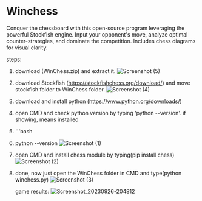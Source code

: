 # Winchess
Conquer the chessboard with this open-source program leveraging the powerful Stockfish engine. Input your opponent's move, analyze optimal counter-strategies, and dominate the competition. Includes chess diagrams for visual clarity.

steps:

1. download (WinChess.zip) and extract it.
   ![Screenshot (5)](https://github.com/itsmohitshekhawat/Winchess/assets/116826881/59cf26aa-7f74-4d04-b24a-ac84526a419a)
   
2. download Stockfish (https://stockfishchess.org/download/) and move stockfish folder to WinChess folder.
   ![Screenshot (4)](https://github.com/itsmohitshekhawat/Winchess/assets/116826881/124c1e83-5be5-44a2-b3fc-506b02b5ffe6)
   
3. download and install python (https://www.python.org/downloads/)
   
4. open CMD and check python version by typing 'python --version'. if showing, means installed
5. '''bash
6. python --version
   ![Screenshot (1)](https://github.com/itsmohitshekhawat/Winchess/assets/116826881/3876b17f-74fe-47b7-b665-cf4aa6f356c1)
   
7. open CMD and install chess module by typing(pip install chess)
   ![Screenshot (2)](https://github.com/itsmohitshekhawat/Winchess/assets/116826881/0ca5c3b0-fbe8-4d36-9fbf-9ff5ad959553)
   
8. done, now just open the WinChess folder in CMD and type(python winchess.py)
   ![Screenshot (3)](https://github.com/itsmohitshekhawat/Winchess/assets/116826881/29fc7cac-3692-4aec-9bde-224ee0931711)

   game results:
   ![Screenshot_20230926-204812](https://github.com/itsmohitshekhawat/Winchess/assets/116826881/ff854e6e-ce7a-4e77-a18c-31d1bc7c684a)
